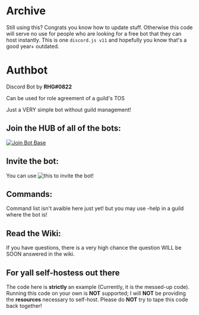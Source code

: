 # Archive
Still using this? Congrats you know how to update stuff. 
Otherwise this code will serve no use for people who are looking for a free bot that they can host instantly.
This is one `discord.js v11` and hopefully you know that's a good year+ outdated.

# Authbot
Discord Bot by **RHG#0822**

Can be used for role agreement of a guild's TOS

Just a VERY simple bot without guild management!

## Join the HUB of all of the bots:

[![Join Bot Base](https://discordapp.com/api/guilds/321102622700470272/widget.png?style=banner2)](https://discord.gg/NguT3gg)

## Invite the bot:

You can use ![this](https://discordapp.com/oauth2/authorize?client_id=333054572945997825&scope=bot&permissions=268528648, "Authbot's Invite Link") to invite the bot!

## Commands:

Command list isn't avaible here just yet! but you may use -help in a guild where the bot is!

## Read the Wiki:

If you have questions, there is a very high chance the question WILL be SOON answered in the wiki.

## For yall self-hostess out there
The code here is **strictly** an example (Currently, it is the messed-up code). Running this code on your own is **NOT** supported;
I will **NOT** be providing the **resources** necessary to self-host.
Please do **NOT** try to tape this code back together!
